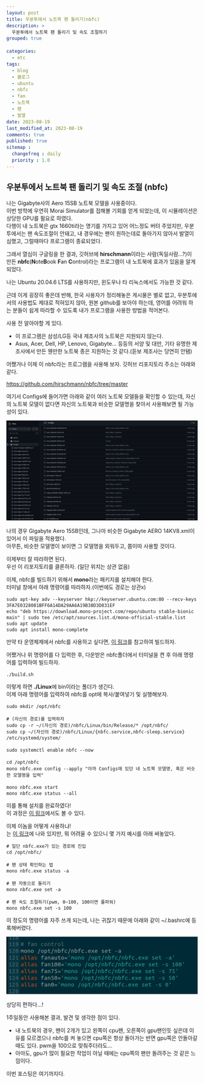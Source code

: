 ```yaml
---
layout: post
title: 우분투에서 노트북 팬 돌리기(nbfc)
description: >
  우분투에서 노트북 팬 돌리기 및 속도 조절하기
grouped: true

categories:
  - etc
tags:
  - blog
  - 블로그
  - ubuntu
  - nbfc
  - fan
  - 노트북
  - 팬
  - 발열
date: 2023-08-19
last_modified_at: 2023-08-19
comments: true
published: true
sitemap :
  changefreq : daily
  priority : 1.0
---
```

우분투에서 노트북 팬 돌리기 및 속도 조절 (nbfc)
---

나는 Gigabyte사의 Aero 15SB 노트북 모델을 사용중이다.   
이번 방학에 우연히 Morai Simulator를 접해볼 기회를 얻게 되었는데, 이 시뮬레이션은 상당한 GPU를 필요로 하였다.  
다행이 내 노트북은 gtx 1660ti라는 명기를 가지고 있어 어느정도 버텨 주었지만, 우분투에서는 팬 속도조절이 안돼고, 내 경우에는 팬이 원하는데로 돌아가지 않아서 발열이 심했고, 그럴때마다 프로그램이 종료되었다.  
  
그래서 열심이 구글링을 한 결과, 깃허브에 **hirschmann**이라는 사람(독일사람...?)이 만든 **nbfc**(**N**ote**B**ook **F**an **C**ontrol)라는 프로그램이 내 노트북에 효과가 있음을 알게 되었다.  

나는 Ubuntu 20.04.6 LTS를 사용하지만, 윈도우나 타 리눅스에서도 가능한 것 같다.

근데 이게 굉장히 좋은데 반해, 한국 사용자가 정리해놓은 게시물은 별로 없고, 우분투에서의 사용법도 제대로 적혀있지 않아, 원본 github를 보아야 하는데, 영어를 어려워 하는 분들이 쉽게 따라할 수 있도록 내가 프로그램을 사용한 방법을 적어본다. 

사용 전 알아야할 게 있다.
- 이 프로그램은 삼성/LG등 국내 제조사의 노트북은 지원되지 않는다.
- Asus, Acer, Dell, HP, Lenovo, Gigabyte... 등등의 서양 및 대만, 기타 유명한 제조사에서 만든 웬만한 노트북 종은 지원하는 것 같다.(듣보 제조사는 당연히 안됌)

어쨌거나 이제 이 nbfc라는 프로그램을 사용해 보자. 깃허브 리포지토리 주소는 아래와 같다.  

<https://github.com/hirschmann/nbfc/tree/master>  

여기서 Configs에 들어가면 아래와 같이 여러 노트북 모델들을 확인할 수 있는데, 자신의 노트북 모델이 없다면 자신의 노트북과 비슷한 모델명을 찾아서 사용해보면 될 가능성이 있다.  

![nbfc_config](/assets/img/etc/nbfc/nbfc_config.JPG)  

나의 경우 Gigabyte Aero 15SB인데, 그나마 비슷한 Gigabyte AERO 14KV8.xml이 있어서 이 파일을 적용했다.  
아무튼, 비슷한 모델명이 보이면 그 모델명을 외워두고, 쫌이따 사용할 것이다.  
  
이제부터 잘 따라하면 된다.  
우선 이 리포지토리를 클론하자. (일단 위치는 상관 없음)

이제, nbfc를 빌드하기 위해서 **mono**라는 패키지를 설치해야 한다.  
터미널 창에서 아래 명령어를 따라하자.(이번에도 경로는 상관x)  

```
sudo apt-key adv --keyserver hkp://keyserver.ubuntu.com:80 --recv-keys 3FA7E0328081BFF6A14DA29AA6A19B38D3D831EF
echo "deb https://download.mono-project.com/repo/ubuntu stable-bionic main" | sudo tee /etc/apt/sources.list.d/mono-official-stable.list
sudo apt update
sudo apt install mono-complete
```
만약 타 운영체제에서 nbfc를 사용하고 싶다면, [이 링크](https://github.com/hirschmann/nbfc/wiki/How-to-build-NBFC#build-on-linux)를 참고하여 빌드하자.  

어쨌거나 위 명령어를 다 입력한 후, 다운받은 nbfc폴더에서 터미널을 켠 후 아래 명령어를 입력하여 빌드하자.  
```
./build.sh
```

이렇게 하면 **./Linux**에 bin이라는 폴더가 생긴다.  
이제 아래 명령어를 입력하여 nbfc를 opt에 복사/붙여넣기 및 실행해보자.  
```
sudo mkdir /opt/nbfc

# (자신의 경로)를 입력하자
sudo cp -r ~/(자신의 경로)/nbfc/Linux/bin/Release/* /opt/nbfc/
sudo cp ~/(자신의 경로)/nbfc/Linux/{nbfc.service,nbfc-sleep.service} /etc/systemd/system/

sudo systemctl enable nbfc --now

cd /opt/nbfc
mono nbfc.exe config --apply "아까 Configs에 있던 내 노트북 모델명, 혹은 비슷한 모델명을 입력"

mono nbfc.exe start
mono nbfc.exe status --all
```

이를 통해 설치를 완료하였다!  
이 과정은 [이 링크](https://github.com/hirschmann/nbfc/wiki/First-steps)에서도 볼 수 있다.

이제 이놈을 어떻게 사용하냐!  
는 [이 링크](https://github.com/hirschmann/nbfc/wiki/Command-line-interface)에 나와 있지만, 뭐 어려울 수 있으니 몇 가지 예시를 아래 써놓았다.  

```
# 일단 nbfc.exe가 있는 경로에 진입
cd /opt/nbfc/

# 팬 상태 확인하는 법
mono nbfc.exe status -a

# 팬 자동으로 돌리기
mono nbfc.exe set -a

# 팬 속도 조절하기(pwm, 0~100, 100이면 풀파워)
mono nbfc.exe set -s 100
```

이 정도의 명령어를 자주 쓰게 되는데, 나는 귀찮기 때문에 아래와 같이 ~/.bashrc에 등록해버렸다.  

![bashrc](/assets/img/etc/nbfc/bashrc.png)  

상당히 편하다...!

1주일동안 사용해본 결과, 발견 및 생각한 점이 있다.
- 내 노트북의 경우, 팬이 2개가 있고 왼쪽이 cpu팬, 오른쪽이 gpu팬인듯 싶은데 이유를 모르겠으나 nbfc를 켜 놓으면 cpu쪽은 항상 돌아가는 반면 gpu쪽은 안돌아갈 때도 있다. pwm을 100으로 맞춰주더라도...
- 아마도, gpu가 많이 필요한 작업이 아닐 때에는 cpu쪽의 팬만 돌려주는 것 같은 느낌이다.  

이번 포스팅은 여기까지다.



